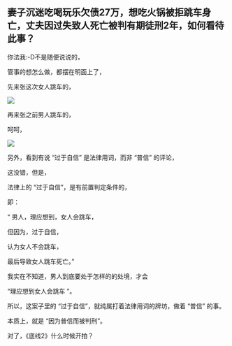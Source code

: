 ## 妻子沉迷吃喝玩乐欠债27万，想吃火锅被拒跳车身亡，丈夫因过失致人死亡被判有期徒刑2年，如何看待此事？

你法我:-D不是随便说说的，

管事的想怎么做，都摆在明面上了，

先来张这次女人跳车的，

![](https://pica.zhimg.com/v2-5a91a7fcccaa2a0bf6576a523adbf07b_r.jpg?source=1940ef5c)

再来张之前男人跳车的，

呵呵，

![](https://pica.zhimg.com/v2-9d721ee345c84cf599da5a92e6d58632_r.jpg?source=1940ef5c)

另外，看到有说 “过于自信” 是法律用词，而非 “普信” 的评论，

这没错，但是，

法律上的 “过于自信”，是有前置判定条件的，

即：

“ 男人，理应想到，女人会跳车，

但因为，过于自信，

认为女人不会跳车，

最后导致女人跳车死亡。”

我实在不知道，男人到底要处于怎样的的处境，才会

“理应想到女人会跳车 ”。

所以，这案子里的 “过于自信”，就纯属打着法律用词的牌坊，做着 “普信” 的事。

本质上，就是 “因为普信而被判刑”。

对了，《底线2》什么时候开拍？